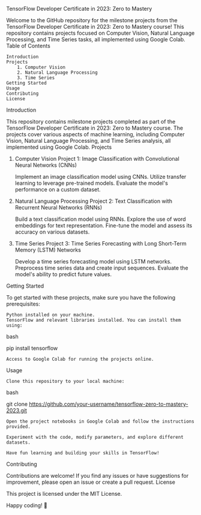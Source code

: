 TensorFlow Developer Certificate in 2023: Zero to Mastery

Welcome to the GitHub repository for the milestone projects from the TensorFlow Developer Certificate in 2023: Zero to Mastery course! This repository contains projects focused on Computer Vision, Natural Language Processing, and Time Series tasks, all implemented using Google Colab.
Table of Contents

    Introduction
    Projects
        1. Computer Vision
        2. Natural Language Processing
        3. Time Series
    Getting Started
    Usage
    Contributing
    License

Introduction

This repository contains milestone projects completed as part of the TensorFlow Developer Certificate in 2023: Zero to Mastery course. The projects cover various aspects of machine learning, including Computer Vision, Natural Language Processing, and Time Series analysis, all implemented using Google Colab.
Projects
1. Computer Vision
Project 1: Image Classification with Convolutional Neural Networks (CNNs)

    Implement an image classification model using CNNs.
    Utilize transfer learning to leverage pre-trained models.
    Evaluate the model's performance on a custom dataset.

2. Natural Language Processing
Project 2: Text Classification with Recurrent Neural Networks (RNNs)

    Build a text classification model using RNNs.
    Explore the use of word embeddings for text representation.
    Fine-tune the model and assess its accuracy on various datasets.

3. Time Series
Project 3: Time Series Forecasting with Long Short-Term Memory (LSTM) Networks

    Develop a time series forecasting model using LSTM networks.
    Preprocess time series data and create input sequences.
    Evaluate the model's ability to predict future values.

Getting Started

To get started with these projects, make sure you have the following prerequisites:

    Python installed on your machine.
    TensorFlow and relevant libraries installed. You can install them using:

bash

pip install tensorflow

    Access to Google Colab for running the projects online.

Usage

    Clone this repository to your local machine:

bash

git clone https://github.com/your-username/tensorflow-zero-to-mastery-2023.git

    Open the project notebooks in Google Colab and follow the instructions provided.

    Experiment with the code, modify parameters, and explore different datasets.

    Have fun learning and building your skills in TensorFlow!

Contributing

Contributions are welcome! If you find any issues or have suggestions for improvement, please open an issue or create a pull request.
License

This project is licensed under the MIT License.

Happy coding! 🚀
